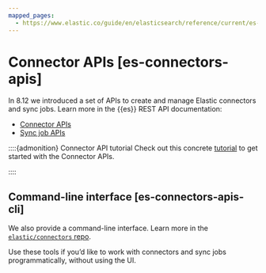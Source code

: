 ```yaml
---
mapped_pages:
  - https://www.elastic.co/guide/en/elasticsearch/reference/current/es-connectors-apis.html
---
```


# Connector APIs [es-connectors-apis]

In 8.12 we introduced a set of APIs to create and manage Elastic connectors and sync jobs. Learn more in the {{es}} REST API documentation:

* [Connector APIs](https://www.elastic.co/docs/api/doc/elasticsearch/group/endpoint-connector)
* [Sync job APIs](https://www.elastic.co/docs/api/doc/elasticsearch/group/endpoint-connector#sync-job-apis)

::::{admonition} Connector API tutorial
Check out this concrete [tutorial](/reference/ingestion-tools/search-connectors/api-tutorial.md) to get started with the Connector APIs.

::::



## Command-line interface [es-connectors-apis-cli]

We also provide a command-line interface. Learn more in the [`elastic/connectors` repo](https://github.com/elastic/connectors/blob/main/docs/CLI.md).

Use these tools if you’d like to work with connectors and sync jobs programmatically, without using the UI.


